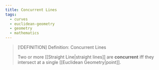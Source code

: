 ```yaml
---
title: Concurrent Lines
tags:
  - curves
  - euclidean-geometry
  - geometry
  - mathematics
---
```


>[!DEFINITION] Definition: Concurrent Lines
>
>Two or more [[Straight Line|straight lines]] are **concurrent** iff they intersect at a single [[Euclidean Geometry|point]].
>